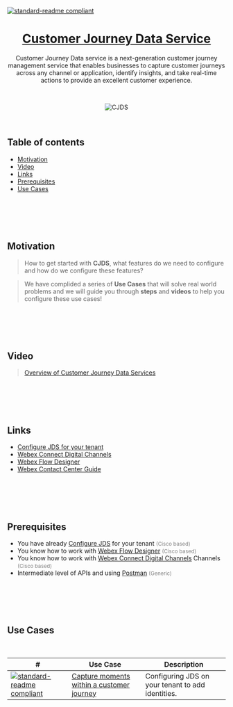 [![standard-readme compliant](https://img.shields.io/badge/Cisco-WebexCC:_CJDS-brightgreen.svg?style=flat-square)](https://github.com/nikogr3/CJDS-Use-Cases)

<h1 align="center"> <a href="https://app.vidcast.io/share/embed/a21c521b-90c2-4024-8d8c-9489b21670a3" >Customer Journey Data Service </a> </h1>

<div align="center" >
  <p>Customer Journey Data service is a next-generation customer journey management service that enables businesses to capture customer journeys across any channel or application, identify insights, and take real-time actions to provide an excellent customer experience.</p>
</div>

<br>

<p align="center"> 
  <img src="./images/devices-meeting-error-320-cobalt-lime.svg" alt="CJDS" >
</p>

<br>

<h2> Table of contents </h2>

- [Motivation](#motivation)
- [Video](#vidCast)
- [Links](#links)
- [Prerequisites](#prerequisites)
- [Use Cases](#uc)

<br>
<br>
<br>
<br>

<h2>Motivation <a id="motivation"></a></h2>

> How to get started with **CJDS**, what features do we need to configure and how do we configure these features?

> We have complided a series of **Use Cases** that will solve real world problems and we will guide you through **steps** and **videos** to help you configure these use cases!

<br>
<br>
<br>
<br>

<h2>Video <a id="vidCast"></a></h2>

> [Overview of Customer Journey Data Services](https://app.vidcast.io/share/889c2cbf-51b2-4cc9-94f8-9143078dca83)

<br>
<br>
<br>
<br>

<h2>Links <a id="links"></a></h2>

- [Configure JDS for your tenant](https://developer.webex-cx.com/documentation/guides/journey---getting-started)
- [Webex Connect Digital Channels](https://help.imiconnect.io/)
- [Webex Flow Designer](https://www.cisco.com/c/en/us/td/docs/voice_ip_comm/cust_contact/contact_center/webexcc/SetupandAdministrationGuide_2/b_mp-release-2/wcc-flow-designer.html)
- [Webex Contact Center Guide](https://www.cisco.com/c/en/us/td/docs/voice_ip_comm/cust_contact/contact_center/webexcc/SetupandAdministrationGuide_2/b_mp-release-2.html)

<br>
<br>
<br>
<br>

<h2>Prerequisites <a id="prerequisites"></a></h2>

- You have already [Configure JDS](https://developer.webex-cx.com/documentation/guides/journey---getting-started) for your tenant <span style="font-size:12px;color:gray"> (Cisco based)</span>
- You know how to work with [Webex Flow Designer](https://www.cisco.com/c/en/us/td/docs/voice_ip_comm/cust_contact/contact_center/webexcc/SetupandAdministrationGuide_2/b_mp-release-2/wcc-flow-designer.html) <span style="font-size:12px;color:gray"> (Cisco based)</span>
- You know how to work with [Webex Connect Digital Channels](https://help.imiconnect.io/)
  Channels <span style="font-size:12px; color:gray"> (Cisco based)</span>
- Intermediate level of APIs and using [Postman](https://learning.postman.com/docs/introduction/overview/) <span style="font-size:12px;color:gray"> (Generic)</span>
</div>

<br>
<br>
<br>
<br>

<h2>Use Cases <a id="uc"></a></h2>

<br>

| #                                                                                                                                                                                                            | Use Case                                                    | Description                                       |
| ------------------------------------------------------------------------------------------------------------------------------------------------------------------------------------------------------------ | ----------------------------------------------------------- | ------------------------------------------------- |
| [![standard-readme compliant](https://img.shields.io/badge/CJDS-01-blue.svg?style=flat-square)](https://github.com/CiscoDevNet/webex-contact-center-api-samples/tree/main/customer-journey-use-cases/CJDS01) | [Capture moments within a customer journey](www.google.com) | Configuring JDS on your tenant to add identities. |
